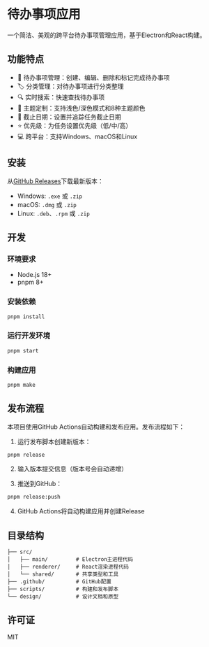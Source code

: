 # 待办事项应用

一个简洁、美观的跨平台待办事项管理应用，基于Electron和React构建。

## 功能特点

- 📝 待办事项管理：创建、编辑、删除和标记完成待办事项
- 🏷️ 分类管理：对待办事项进行分类整理
- 🔍 实时搜索：快速查找待办事项
- 🎨 主题定制：支持浅色/深色模式和8种主题颜色
- 📅 截止日期：设置并追踪任务截止日期
- ⭐ 优先级：为任务设置优先级（低/中/高）
- 💻 跨平台：支持Windows、macOS和Linux

## 安装

从[GitHub Releases](https://github.com/michael-lu-cn/todo-app-electron-blue/releases)下载最新版本：

- Windows: `.exe` 或 `.zip`
- macOS: `.dmg` 或 `.zip`
- Linux: `.deb`、`.rpm` 或 `.zip`

## 开发

### 环境要求

- Node.js 18+
- pnpm 8+

### 安装依赖

```bash
pnpm install
```

### 运行开发环境

```bash
pnpm start
```

### 构建应用

```bash
pnpm make
```

## 发布流程

本项目使用GitHub Actions自动构建和发布应用。发布流程如下：

1. 运行发布脚本创建新版本：

```bash
pnpm release
```

2. 输入版本提交信息（版本号会自动递增）

3. 推送到GitHub：

```bash
pnpm release:push
```

4. GitHub Actions将自动构建应用并创建Release

## 目录结构

```
├── src/
│   ├── main/         # Electron主进程代码
│   ├── renderer/     # React渲染进程代码
│   └── shared/       # 共享类型和工具
├── .github/          # GitHub配置
├── scripts/          # 构建和发布脚本
└── design/           # 设计文档和原型
```

## 许可证

MIT